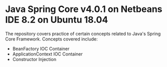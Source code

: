 # Java Spring Core v4.0.1 on Netbeans IDE 8.2 on Ubuntu 18.04

The repository covers practice of certain concepts related to Java's Spring Core Framework. Concepts covered include:

- BeanFactory IOC Container
- ApplicationContext IOC Container
- Constructor Injection

